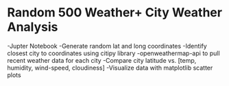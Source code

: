 # Random 500 Weather+ City Weather Analysis

-Jupter Notebook
-Generate random lat and long coordinates
-Identify closest city to coordinates using citipy library
-openweathermap-api to pull recent weather data for each city
-Compare city latitude vs. [temp, humidity, wind-speed, cloudiness]
-Visualize data with matplotlib scatter plots
